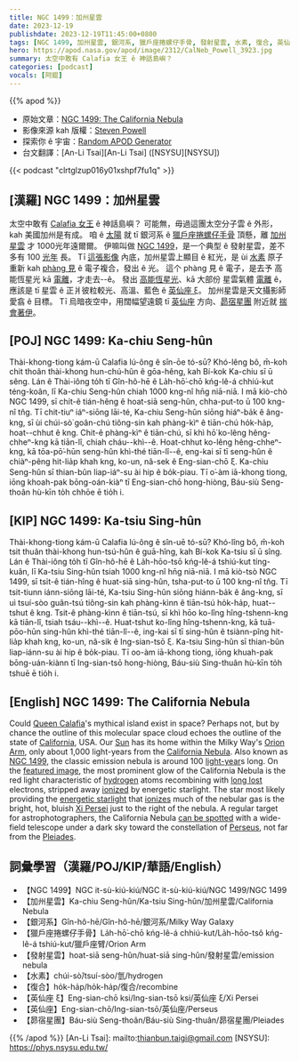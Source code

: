 ```yaml
---
title: NGC 1499：加州星雲
date: 2023-12-19
publishdate: 2023-12-19T11:45:00+0800
tags: [NGC 1499, 加州星雲, 銀河系, 獵戶座捲螺仔手骨, 發射星雲, 水素, 復合, 英仙座 ξ, 英仙座, 昴宿星團]
hero: https://apod.nasa.gov/apod/image/2312/CalNeb_Powell_3923.jpg
summary: 太空中敢有 Calafia 女王 ê 神話島嶼？
categories: [podcast]
vocals: [阿錕]
---
```


{{% apod %}}

- 原始文章：[NGC 1499: The California Nebula](https://apod.nasa.gov/apod/ap231219.html)
- 影像來源 kah 版權：[Steven Powell](https://www.instagram.com/nexgen_astro/)
- 探索你 ê 宇宙：[Random APOD Generator](https://apod.nasa.gov/apod/random_apod.html)
- 台文翻譯：[An-Li Tsai][An-Li Tsai] ([NSYSU][NSYSU])

{{< podcast "clrtglzup016y01xshpf7fu1q" >}}

## [漢羅] NGC 1499：加州星雲
太空中敢有 [Calafia 女王][Queen Calafia] ê 神話島嶼？
可能無，毋過這團太空分子雲 ê 外形，kah 美國加州是有成。
咱 ê [太陽][Sun] 就 tī 銀河系 ê [獵戶座捲螺仔手骨][Orion Arm] 頂懸，離 [加州星雲][California Nebula] 才 1000光年遠爾爾。
伊嘛叫做 [NGC 1499][NGC 1499]，是一个典型 ê 發射星雲，差不多有 100 [光年][light-year] 長。
Tī [這張影像][featured image] 內底，加州星雲上顯目 ê 紅光，是 ùi [水素][hydrogen] 原子重新 kah [phàng 見][long lost] ê 電子複合，發出 ê 光。
這个 phàng 見 ê 電子，是去予 高能恆星光 kā [電離][ionized]，才走去--ê。
發出 [高能恆星光][energetic starlight]、kā 大部份 星雲氣體 [電離][ionizes] ê，應該是 tī 星雲 ê 正爿彼粒較光、高溫、藍色 ê [英仙座 ξ][Xi Persei]。
加州星雲是天文攝影師愛翕 ê 目標。
Tī 烏暗夜空中，用闊幅望遠鏡 tī [英仙座][Perseus] 方向、[昴宿星團][Pleiades] 附近就 [揣會著伊][can be spotted]。

## [POJ] NGC 1499: Ka-chiu Seng-hûn
Thài-khong-tiong kám-ū Calafia lú-ông ê sîn-ōe tó-sū?
Khó-lêng bô, m̄-koh chit thoân thài-khong hun-chú-hûn ê gōa-hêng, kah Bí-kok Ka-chiu sī ū sêng.
Lán ê Thài-iông to̍h tī Gîn-hô-hē ê La̍h-hō͘-chō kńg-lê-á chhiú-kut téng-koân, lī Ka-chiu Seng-hûn chiah 1000 kng-nî hn̄g niā-niā.
I mā kiò-chò NGC 1499, sī chi̍t-ê tián-hêng ê hoat-siā seng-hûn, chha-put-to ū 100 kng-nî tn̂g.
Tī chit-tiuⁿ iáⁿ-siōng lāi-té, Ka-chiu Seng-hûn siōng hiáⁿ-ba̍k ê âng-kng, sī ùi chúi-sò͘ goân-chú tiông-sin kah phàng-kìⁿ ê tiān-chú ho̍k-ha̍p, hoat--chhut ê kng.
Chit-ê phàng-kìⁿ ê tiān-chú, sī khì hō͘ ko-lêng hêng-chheⁿ-kng kā tiān-lî, chiah cháu--khì--ê.
Hoat-chhut ko-lêng hêng-chheⁿ-kng, kā tōa-pō͘-hūn seng-hûn khì-thé tiān-lî--ê, eng-kai sī tī seng-hûn ê chiàⁿ-pêng hit-lia̍p khah kng, ko-un, nâ-sek ê Eng-sian-chō ξ.
Ka-chiu Seng-hûn sī thian-bûn liap-iáⁿ-su ài hip ê bo̍k-piau.
Tī o͘-àm iā-khong tiong, iōng khoah-pak bōng-oán-kiàⁿ tī Eng-sian-chō hong-hiòng, Báu-siù Seng-thoân hù-kīn to̍h chhōe ē tio̍h i.

## [KIP] NGC 1499: Ka-tsiu Sing-hûn
Thài-khong-tiong kám-ū Calafia lú-ông ê sîn-uē tó-sū?
Khó-lîng bô, m̄-koh tsit thuân thài-khong hun-tsú-hûn ê guā-hîng, kah Bí-kok Ka-tsiu sī ū sîng.
Lán ê Thài-iông to̍h tī Gîn-hô-hē ê La̍h-hōo-tsō kńg-lê-á tshiú-kut tíng-kuân, lī Ka-tsiu Sing-hûn tsiah 1000 kng-nî hn̄g niā-niā.
I mā kiò-tsò NGC 1499, sī tsi̍t-ê tián-hîng ê huat-siā sing-hûn, tsha-put-to ū 100 kng-nî tn̂g.
Tī tsit-tiunn iánn-siōng lāi-té, Ka-tsiu Sing-hûn siōng hiánn-ba̍k ê âng-kng, sī uì tsuí-sòo guân-tsú tiông-sin kah phàng-kìnn ê tiān-tsú ho̍k-ha̍p, huat--tshut ê kng.
Tsit-ê phàng-kìnn ê tiān-tsú, sī khì hōo ko-lîng hîng-tshenn-kng kā tiān-lî, tsiah tsáu--khì--ê.
Huat-tshut ko-lîng hîng-tshenn-kng, kā tuā-pōo-hūn sing-hûn khì-thé tiān-lî--ê, ing-kai sī tī sing-hûn ê tsiànn-pîng hit-lia̍p khah kng, ko-un, nâ-sik ê Ing-sian-tsō ξ.
Ka-tsiu Sing-hûn sī thian-bûn liap-iánn-su ài hip ê bo̍k-piau.
Tī oo-àm iā-khong tiong, iōng khuah-pak bōng-uán-kiànn tī Ing-sian-tsō hong-hiòng, Báu-siù Sing-thuân hù-kīn to̍h tshuē ē tio̍h i.

## [English] NGC 1499: The California Nebula
Could [Queen Calafia][Queen Calafia]'s mythical island exist in space?
Perhaps not, but by chance the outline of this molecular space cloud echoes the outline of the state of [California][California], USA.
Our [Sun][Sun] has its home within the Milky Way's [Orion Arm][Orion Arm], only about 1,000 light-years from the [California Nebula][California Nebula].
Also known as [NGC 1499][NGC 1499], the classic emission nebula is around 100 [light-year][light-year]s long.
On the [featured image][featured image], the most prominent glow of the California Nebula is the red light characteristic of [hydrogen][hydrogen] atoms recombining with [long lost][long lost] electrons, stripped away [ionized][ionized] by energetic starlight.
The star most likely providing the [energetic starlight][energetic starlight] that [ionizes][ionizes] much of the nebular gas is the bright, hot, bluish [Xi Persei][Xi Persei] just to the right of the nebula.
A regular target for astrophotographers, the California Nebula [can be spotted][can be spotted] with a wide-field telescope under a dark sky toward the constellation of [Perseus][Perseus], not far from the [Pleiades][Pleiades].

## 詞彙學習（漢羅/POJ/KIP/華語/English）
- 【NGC 1499】NGC it-sù-kiú-kiú/NGC it-sù-kiú-kiú/NGC 1499/NGC 1499
- 【加州星雲】Ka-chiu Seng-hûn/Ka-tsiu Sing-hûn/加州星雲/California Nebula
- 【銀河系】Gîn-hô-hē/Gîn-hô-hē/銀河系/Milky Way Galaxy
- 【獵戶座捲螺仔手骨】La̍h-hō͘-chō kńg-lê-á chhiú-kut/La̍h-hōo-tsô kńg-lê-á tshiú-kut/獵戶座臂/Orion Arm
- 【發射星雲】hoat-siā seng-hûn/huat-siā sing-hûn/發射星雲/emission nebula
- 【水素】chúi-sò͘/tsuí-sòo/氫/hydrogen
- 【復合】ho̍k-ha̍p/ho̍k-ha̍p/復合/recombine
- 【英仙座 ξ】Eng-sian-chō ksi/Ing-sian-tsō ksi/英仙座 ξ/Xi Persei
- 【英仙座】Eng-sian-chō/Ing-sian-tsō/英仙座/Perseus
- 【昴宿星團】Báu-siù Seng-thoân/Báu-siù Sing-thuân/昴宿星團/Pleiades

{{% /apod %}}
[An-Li Tsai]: mailto:thianbun.taigi@gmail.com
[NSYSU]: https://phys.nsysu.edu.tw/

[copyright]: https://apod.nasa.gov/apod/fap/lib/about_apod.html#srapply
[License]: https://creativecommons.org/licenses/by/3.0/

[Queen Calafia]:https://en.wikipedia.org/wiki/Calafia
[California]:https://en.wikipedia.org/wiki/California
[Sun]:https://apod.nasa.gov/apod/ap140506.html
[Orion Arm]:http://www.atlasoftheuniverse.com/5000lys.html
[California Nebula]:https://en.wikipedia.org/wiki/California_Nebula
[NGC 1499]:https://spider.seds.org/spider/Misc/n1499.html
[light-year]:https://starchild.gsfc.nasa.gov/docs/StarChild/questions/question19.html
[featured image]:https://www.instagram.com/p/C0xJ8JdpPrb/
[hydrogen]:https://periodic.lanl.gov/1.shtml
[long lost]:https://apod.nasa.gov/apod/lib/lament.html
[ionized]:https://energyeducation.ca/wiki/images/3/3d/IONIZATION.png
[energetic starlight]:https://science.nasa.gov/ems/10_ultravioletwaves
[ionizes]:https://spaceplace.nasa.gov/ion-balloons/en/
[Xi Persei]:https://en.wikipedia.org/wiki/Xi_Persei
[can be spotted]:https://apod.nasa.gov/apod/ap090411.html
[Perseus]:https://en.wikipedia.org/wiki/Perseus_%28constellation%29
[Pleiades]:https://apod.nasa.gov/apod/ap220405.html
